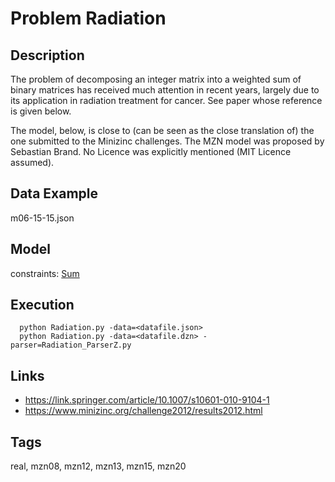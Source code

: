 # Problem Radiation
## Description
The problem of decomposing an integer matrix into a weighted sum of binary matrices has received much attention in recent years,
largely due to its application in radiation treatment for cancer.
See paper whose reference is given below.

The model, below, is close to (can be seen as the close translation of) the one submitted to the Minizinc challenges.
The MZN model was proposed by Sebastian Brand.
No Licence was explicitly mentioned (MIT Licence assumed).

## Data Example
  m06-15-15.json

## Model
  constraints: [Sum](http://pycsp.org/documentation/constraints/Sum)

## Execution
```
  python Radiation.py -data=<datafile.json>
  python Radiation.py -data=<datafile.dzn> -parser=Radiation_ParserZ.py
```

## Links
  - https://link.springer.com/article/10.1007/s10601-010-9104-1
  - https://www.minizinc.org/challenge2012/results2012.html

## Tags
  real, mzn08, mzn12, mzn13, mzn15, mzn20

